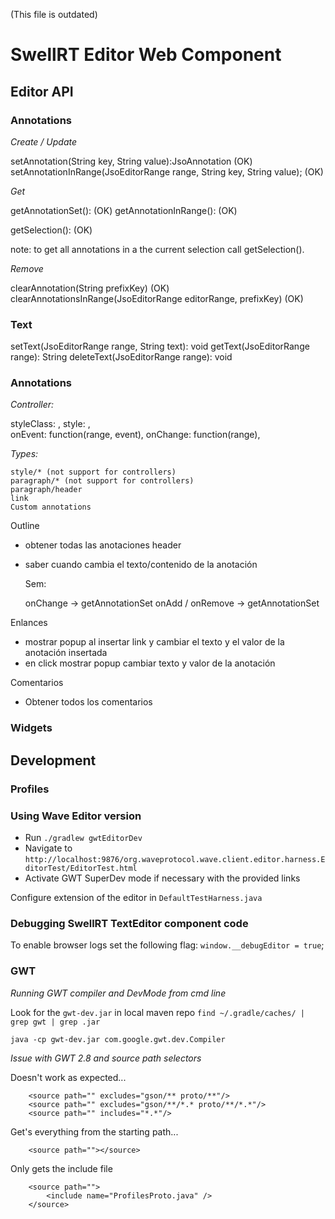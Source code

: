 (This file is outdated)
# SwellRT Editor Web Component

## Editor API


### Annotations

*Create / Update*

setAnnotation(String key, String value):JsoAnnotation (OK)
setAnnotationInRange(JsoEditorRange range, String key, String value); (OK)

*Get*

getAnnotationSet(): (OK)
getAnnotationInRange(): (OK)

getSelection(): (OK)

note: to get all annotations in a the current selection call getSelection().

*Remove*

clearAnnotation(String prefixKey) (OK)
clearAnnotationsInRange(JsoEditorRange editorRange, prefixKey) (OK)


### Text

setText(JsoEditorRange range, String text): void
getText(JsoEditorRange range): String
deleteText(JsoEditorRange range): void


### Annotations


*Controller:*

  styleClass: <String>,
  style: <Object>,   
  onEvent: function(range, event),
  onChange: function(range),


 *Types:*

 	style/* (not support for controllers)
 	paragraph/* (not support for controllers)
 	paragraph/header
 	link 	
 	Custom annotations



Outline
- obtener todas las anotaciones header
- saber cuando cambia el texto/contenido de la anotación

	Sem:

	onChange -> getAnnotationSet
	onAdd / onRemove -> getAnnotationSet

Enlances
- mostrar popup al insertar link y cambiar el texto y el valor de la anotación insertada
- en click mostrar popup cambiar texto y valor de la anotación



Comentarios
- Obtener todos los comentarios



### Widgets


## Development

### Profiles




### Using Wave Editor version

- Run `./gradlew gwtEditorDev`
- Navigate to `http://localhost:9876/org.waveprotocol.wave.client.editor.harness.EditorTest/EditorTest.html`
- Activate GWT SuperDev mode if necessary with the provided links

Configure extension of the editor in `DefaultTestHarness.java`



### Debugging SwellRT TextEditor component code

To enable browser logs set the following flag: `window.__debugEditor = true`;



### GWT

*Running GWT compiler and DevMode from cmd line*

Look for the `gwt-dev.jar` in local maven repo `find ~/.gradle/caches/ | grep gwt | grep .jar`

`java -cp gwt-dev.jar com.google.gwt.dev.Compiler`

*Issue with GWT 2.8 and source path selectors*

Doesn't work as expected...

```  
  	<source path="" excludes="gson/** proto/**"/>
  	<source path="" excludes="gson/**/*.* proto/**/*.*"/>
  	<source path="" includes="*.*"/>  	
```   	

Get's everything from the starting path...  	

```   	
    <source path=""></source>
```      

Only gets the include file    

```      
    <source path="">
  		<include name="ProfilesProto.java" />
  	</source>
```     
